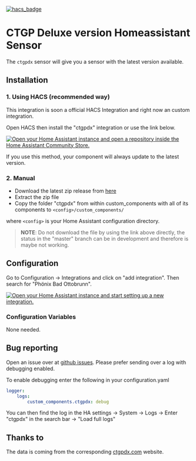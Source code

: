[![hacs_badge](https://img.shields.io/badge/HACS-Custom-41BDF5.svg?style=for-the-badge)](https://github.com/hacs/integration)
# CTGP Deluxe version Homeassistant Sensor
The `ctgpdx` sensor will give you a sensor with the latest version available.

## Installation
### 1. Using HACS (recommended way)

This integration is soon a official HACS Integration and right now an custom integration.

Open HACS then install the "ctgpdx" integration or use the link below.

[![Open your Home Assistant instance and open a repository inside the Home Assistant Community Store.](https://my.home-assistant.io/badges/hacs_repository.svg)](https://my.home-assistant.io/redirect/hacs_repository/?owner=FaserF&repository=ha-ctgpdx&category=integration)

If you use this method, your component will always update to the latest version.

### 2. Manual

- Download the latest zip release from [here](https://github.com/FaserF/ha-ctgpdx/releases/latest)
- Extract the zip file
- Copy the folder "ctgpdx" from within custom_components with all of its components to `<config>/custom_components/`

where `<config>` is your Home Assistant configuration directory.

>__NOTE__: Do not download the file by using the link above directly, the status in the "master" branch can be in development and therefore is maybe not working.

## Configuration

Go to Configuration -> Integrations and click on "add integration". Then search for "Phönix Bad Ottobrunn".

[![Open your Home Assistant instance and start setting up a new integration.](https://my.home-assistant.io/badges/config_flow_start.svg)](https://my.home-assistant.io/redirect/config_flow_start/?domain=ctgpdx)

### Configuration Variables
None needed.

## Bug reporting
Open an issue over at [github issues](https://github.com/FaserF/ha-ctgpdx/issues). Please prefer sending over a log with debugging enabled.

To enable debugging enter the following in your configuration.yaml

```yaml
logger:
    logs:
        custom_components.ctgpdx: debug
```

You can then find the log in the HA settings -> System -> Logs -> Enter "ctgpdx" in the search bar -> "Load full logs"

## Thanks to
The data is coming from the corresponding [ctgpdx.com](https://www.ctgpdx.com/download) website.
